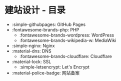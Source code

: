 # 建站设计 - 目录

- :simple-githubpages: GitHub Pages
- :fontawesome-brands-php: PHP
    - :fontawesome-brands-wordpress: WordPress
    - :fontawesome-brands-wikipedia-w: MediaWiki
- :simple-nginx: Nginx
- :material-dns: DNS
    - :fontawesome-brands-cloudflare: Cloudflare
- :material-lock: SSL
    - :simple-letsencrypt: Let's Encrypt
- :material-police-badge: 网站备案